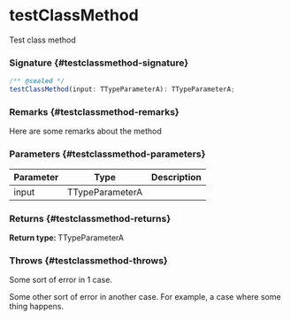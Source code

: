 # testClassMethod

Test class method

### Signature {#testclassmethod-signature}

```typescript
/** @sealed */
testClassMethod(input: TTypeParameterA): TTypeParameterA;
```

### Remarks {#testclassmethod-remarks}

Here are some remarks about the method

### Parameters {#testclassmethod-parameters}


|  Parameter | Type | Description |
|  --- | --- | --- |
|  input | TTypeParameterA |  |

### Returns {#testclassmethod-returns}

<b>Return type: </b>TTypeParameterA

### Throws {#testclassmethod-throws}

Some sort of error in 1 case.

Some other sort of error in another case. For example, a case where some thing happens.

